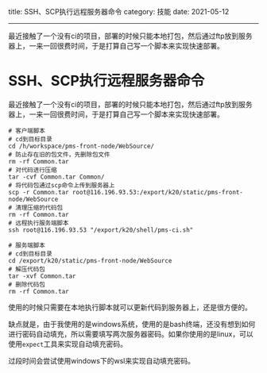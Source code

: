 
title: SSH、SCP执行远程服务器命令
category: 技能
date: 2021-05-12

---

最近接触了一个没有ci的项目，部署的时候只能本地打包，然后通过ftp放到服务器上，一来一回很费时间，于是打算自己写一个脚本来实现快速部署。

<!--more-->

# SSH、SCP执行远程服务器命令

最近接触了一个没有ci的项目，部署的时候只能本地打包，然后通过ftp放到服务器上，一来一回很费时间，于是打算自己写一个脚本来实现快速部署。

```shell
# 客户端脚本
# cd到目标目录
cd /h/workspace/pms-front-node/WebSource/
# 防止存在旧的包文件，先删除包文件
rm -rf Common.tar
# 对代码进行压缩
tar -cvf Common.tar Common/
# 将代码包通过scp命令上传到服务器上
scp -r Common.tar root@116.196.93.53:/export/k20/static/pms-front-node/WebSource
# 清理压缩的代码包
rm -rf Common.tar
# 远程执行服务端脚本
ssh root@116.196.93.53 "/export/k20/shell/pms-ci.sh"
```



```shell
# 服务端脚本
# cd到目标目录
cd /export/k20/static/pms-front-node/WebSource
# 解压代码包
tar -xvf Common.tar
# 删除代码包
rm -rf Common.tar
```

使用的时候只需要在本地执行脚本就可以更新代码到服务器上，还是很方便的。

缺点就是，由于我使用的是windows系统，使用的是bash终端，还没有想到如何进行密码自动填充，所以需要填写两次服务器密码。如果你使用的是linux，可以使用`expect`工具来实现自动填充密码。

过段时间会尝试使用windows下的wsl来实现自动填充密码。